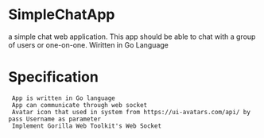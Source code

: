 # SimpleChatApp
a simple chat web application. This app should be able to chat with a group of users or one-on-one. Wiritten in Go Language

# Specification

     App is written in Go language
     App can communicate through web socket
     Avatar icon that used in system from https://ui-avatars.com/api/ by pass Username as parameter
     Implement Gorilla Web Toolkit's Web Socket 
